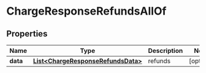 

# ChargeResponseRefundsAllOf


## Properties

| Name | Type | Description | Notes |
|------------ | ------------- | ------------- | -------------|
|**data** | [**List&lt;ChargeResponseRefundsData&gt;**](ChargeResponseRefundsData.md) | refunds |  [optional] |



